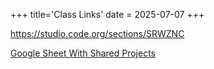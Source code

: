 +++
title='Class Links'
date = 2025-07-07
+++

<https://studio.code.org/sections/SRWZNC>

[Google Sheet With Shared Projects](https://docs.google.com/spreadsheets/d/1hO-7OjU4wl-MnlxH33VZYjG57LxcTVik_ryAYA4Ic8Y/edit?usp=sharing)
